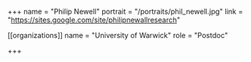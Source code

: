 +++
name = "Philip Newell"
portrait = "/portraits/phil_newell.jpg"
link = "https://sites.google.com/site/philipnewallresearch"

[[organizations]]
    name = "University of Warwick"
    role = "Postdoc"

+++
